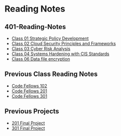 # Reading Notes

## 401-Reading-Notes
- [Class 01 Strategic Policy Development](https://github.com/Wrbaur/401-Reading-Notes/wiki/Class-01-Reading-Notes)
- [Class 02 Cloud Security Principles and Frameworks]()
- [Class 03 Cyber Risk Analysis]()
- [Class 04 Systems Hardening with CIS Standards]()
- [Class 06 Data file encryption]()


## Previous Class Reading Notes 
- [Code Fellows 102](https://github.com/Wrbaur/102-Reading-Notes/blob/main/README.md)
- [Code Fellows 201](https://github.com/Wrbaur/201-Reading-Notes)
- [Code Fellows 301](https://github.com/Wrbaur/301-Reading-Notes)

## Previous Projects 
- [201 Final Project](https://github.com/Technomancer-exe)
- [301 Final Project](https://github.com/NetworkProtectVeteran)


